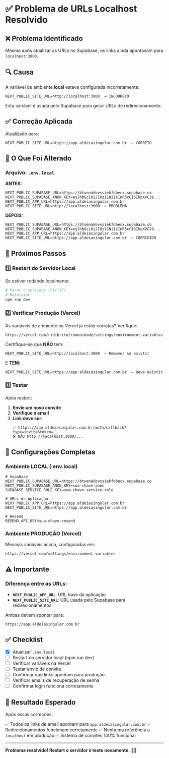 # ✅ Problema de URLs Localhost Resolvido

## ❌ Problema Identificado

Mesmo após atualizar as URLs no Supabase, os links ainda apontavam para `localhost:3000`.

## 🔍 Causa

A variável de ambiente **local** estava configurada incorretamente:

```env
NEXT_PUBLIC_SITE_URL=http://localhost:3000  ← INCORRETO
```

Esta variável é usada pelo Supabase para gerar URLs de redirecionamento.

## ✅ Correção Aplicada

Atualizado para:

```env
NEXT_PUBLIC_SITE_URL=https://app.aldeiasingular.com.br  ← CORRETO
```

## 🔧 O Que Foi Alterado

### Arquivo: `.env.local`

**ANTES:**
```env
NEXT_PUBLIC_SUPABASE_URL=https://btuenakbvssiekfdbecx.supabase.co
NEXT_PUBLIC_SUPABASE_ANON_KEY=eyJhbGciOiJIUzI1NiIsInR5cCI6IkpXVCJ9...
NEXT_PUBLIC_APP_URL=https://app.aldeiasingular.com.br
NEXT_PUBLIC_SITE_URL=http://localhost:3000  ← PROBLEMA
```

**DEPOIS:**
```env
NEXT_PUBLIC_SUPABASE_URL=https://btuenakbvssiekfdbecx.supabase.co
NEXT_PUBLIC_SUPABASE_ANON_KEY=eyJhbGciOiJIUzI1NiIsInR5cCI6IkpXVCJ9...
NEXT_PUBLIC_APP_URL=https://app.aldeiasingular.com.br
NEXT_PUBLIC_SITE_URL=https://app.aldeiasingular.com.br  ← CORRIGIDO
```

## 🚀 Próximos Passos

### 1️⃣ Restart do Servidor Local

Se estiver rodando localmente:
```bash
# Parar o servidor (Ctrl+C)
# Reiniciar
npm run dev
```

### 2️⃣ Verificar Produção (Vercel)

As variáveis de ambiente na Vercel já estão corretas? Verifique:

```
https://vercel.com/ridibrito/comunidade/settings/environment-variables
```

Certifique-se que **NÃO** tem:
```
NEXT_PUBLIC_SITE_URL=http://localhost:3000  ← Remover se existir
```

E **TEM**:
```
NEXT_PUBLIC_SITE_URL=https://app.aldeiasingular.com.br  ← Deve existir
```

### 3️⃣ Testar

Após restart:

1. **Envie um novo convite**
2. **Verifique o email**
3. **Link deve ser:**
   ```
   ✅ https://app.aldeiasingular.com.br/auth/callback?type=invite&token=...
   ❌ NÃO http://localhost:3000/...
   ```

## 📝 Configurações Completas

### Ambiente LOCAL (.env.local)

```env
# Supabase
NEXT_PUBLIC_SUPABASE_URL=https://btuenakbvssiekfdbecx.supabase.co
NEXT_PUBLIC_SUPABASE_ANON_KEY=sua-chave-anon
SUPABASE_SERVICE_ROLE_KEY=sua-chave-service-role

# URLs da Aplicação
NEXT_PUBLIC_APP_URL=https://app.aldeiasingular.com.br
NEXT_PUBLIC_SITE_URL=https://app.aldeiasingular.com.br

# Resend
RESEND_API_KEY=sua-chave-resend
```

### Ambiente PRODUÇÃO (Vercel)

Mesmas variáveis acima, configuradas em:
```
https://vercel.com/settings/environment-variables
```

## ⚠️ Importante

### Diferença entre as URLs:

- **`NEXT_PUBLIC_APP_URL`**: URL base da aplicação
- **`NEXT_PUBLIC_SITE_URL`**: URL usada pelo Supabase para redirecionamentos

Ambas devem apontar para:
```
https://app.aldeiasingular.com.br
```

## ✅ Checklist

- [x] Atualizar `.env.local`
- [ ] Restart do servidor local (npm run dev)
- [ ] Verificar variáveis na Vercel
- [ ] Testar envio de convite
- [ ] Confirmar que links apontam para produção
- [ ] Verificar emails de recuperação de senha
- [ ] Confirmar login funciona corretamente

## 🎯 Resultado Esperado

Após essas correções:

✅ Todos os links de email apontam para `app.aldeiasingular.com.br`
✅ Redirecionamentos funcionam corretamente
✅ Nenhuma referência a `localhost` em produção
✅ Sistema de convites 100% funcional

---

**Problema resolvido! Restart o servidor e teste novamente.** 🚀✨

